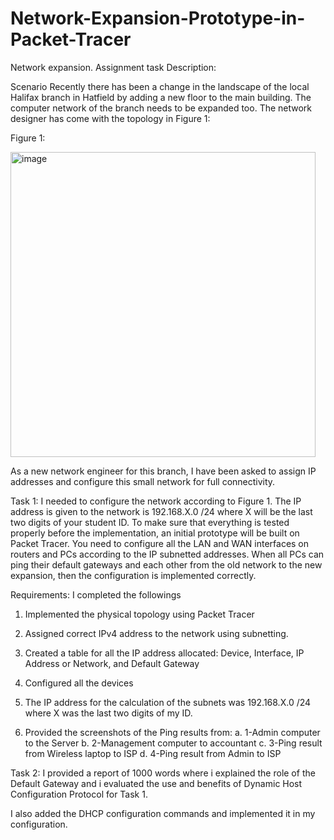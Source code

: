 # Network-Expansion-Prototype-in-Packet-Tracer

Network expansion.
Assignment task Description: 

Scenario
Recently there has been a change in the landscape of the local Halifax branch in Hatfield by adding a new floor to the main building. 
The computer network of the branch needs to be expanded too. The network designer has come with the topology in Figure 1: 

Figure 1:


<img width="488" alt="image" src="https://user-images.githubusercontent.com/100693212/181981871-d36ae7af-07fe-49c9-b061-ad8aded80e9a.png">

 
 
As a new network engineer for this branch, I have been asked to assign IP addresses and configure this small network for full connectivity.



Task 1:
I needed to configure the network according to Figure 1. The IP address is given to the network is 192.168.X.0 /24 where X will be the last two digits of your student ID.
To make sure that everything is tested properly before the implementation, an initial prototype will be built on Packet Tracer. 
You need to configure all the LAN and WAN interfaces on routers and PCs according to the IP subnetted addresses.
When all PCs can ping their default gateways and each other from the old network to the new expansion, then the configuration is implemented correctly.

Requirements:
I completed the followings

1.	Implemented the physical topology using Packet Tracer
2.	Assigned correct IPv4 address to the network using subnetting.
3.	Created a table for all the IP address allocated:
Device, 	Interface, 	IP Address or Network, and 	Default Gateway 
			
			
4.	Configured all the devices  
5.	The IP address for the calculation of the subnets was 192.168.X.0 /24 where X was the last two digits of my ID.

6.	Provided the screenshots of the Ping results from:
a.	1-Admin computer to the Server
b.	2-Management computer to accountant
c.	3-Ping result from Wireless laptop to ISP
d.	4-Ping result from Admin to ISP

Task 2:
I provided a report of 1000 words where i explained the role of the Default Gateway and i evaluated the use and benefits of Dynamic Host Configuration Protocol for Task 1. 

I also added the DHCP configuration commands and implemented it in my configuration.
